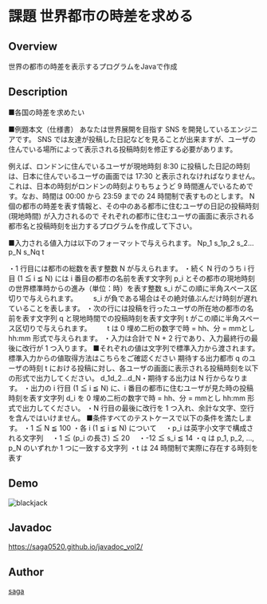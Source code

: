 課題 世界都市の時差を求める
====


## Overview
世界の都市の時差を表示するプログラムをJavaで作成
## Description
■各国の時差を求めたい

■例題本文（仕様書）
あなたは世界展開を目指す SNS を開発しているエンジニアです。
SNS では友達が投稿した日記などを見ることが出来ますが、ユーザの住んでいる場所によって表示される投稿時刻を修正する必要があります。

 例えば、ロンドンに住んでいるユーザが現地時刻 8:30 に投稿した日記の時刻は、日本に住んでいるユーザの画面では 17:30 と表示されなければなりません。
これは、日本の時刻がロンドンの時刻よりもちょうど 9 時間進んでいるためです。なお、時間は 00:00 から 23:59 までの 24 時間制で表すものとします。
N 個の都市の時差を表す情報と、その中のある都市に住むユーザの日記の投稿時刻 (現地時間) が入力されるので
 それぞれの都市に住むユーザの画面に表示される都市名と投稿時刻を出力するプログラムを作成して下さい。

■入力される値入力は以下のフォーマットで与えられます。
Np_1 s_1p_2 s_2…p_N s_Nq t

・1 行目には都市の総数を表す整数 N が与えられます。
・続く N 行のうち i 行目 (1 ≦ i ≦ N) には i 番目の都市の名前を表す文字列 p_i とその都市の現地時刻の世界標準時からの進み（単位：時）を表す整数 s_i がこの順に半角スペース区切りで与えられます。
 　　s_i が負である場合はその絶対値ぶんだけ時刻が遅れていることを表します。
・次の行には投稿を行ったユーザの所在地の都市の名前を表す文字列 q と現地時間での投稿時刻を表す文字列 t がこの順に半角スペース区切りで与えられます。
 　　t は 0 埋め二桁の数字で時 = hh、分 = mmとし hh:mm 形式で与えられます。
・入力は合計で N + 2 行であり、入力最終行の最後に改行が 1 つ入ります。
■それぞれの値は文字列で標準入力から渡されます。標準入力からの値取得方法はこちらをご確認ください
期待する出力都市 q のユーザの時刻 t における投稿に対し、各ユーザの画面に表示される投稿時刻を以下の形式で出力してください。
d_1d_2...d_N・期待する出力は N 行からなります。
・出力の i 行目 (1 ≦ i ≦ N) に、i 番目の都市に住むユーザが見た時の投稿時刻を表す文字列 d_i を 0 埋め二桁の数字で時 = hh、分 = mmとし hh:mm 形式で出力してください。
・N 行目の最後に改行を 1 つ入れ、余計な文字、空行を含んではいけません。
■条件すべてのテストケースで以下の条件を満たします。
・1 ≦ N ≦ 100
・各 i (1 ≦ i ≦ N) について
　・p_i は英字小文字で構成される文字列
 　・1 ≦ (p_i の長さ) ≦ 20
　・-12 ≦ s_i ≦ 14
・q は p_1, p_2, …, p_N のいずれか 1 つに一致する文字列
・t は 24 時間制で実際に存在する時刻を表す

## Demo
![blackjack](https://user-images.githubusercontent.com/25055251/36338630-04105af0-13f8-11e8-9021-85a0accc6049.gif)
## Javadoc
 https://saga0520.github.io/javadoc_vol2/
## Author

[saga](https://github.com/saga0520)